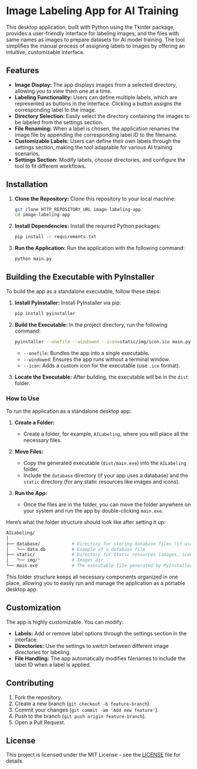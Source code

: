 # Image Labeling App for AI Training

This desktop application, built with Python using the Tkinter package, provides a user-friendly interface for labeling images, and the files with same names as images to prepare datasets for AI model training. The tool simplifies the manual process of assigning labels to images by offering an intuitive, customizable interface.

## Features

- **Image Display:** The app displays images from a selected directory, allowing you to view them one at a time.
- **Labeling Functionality:** Users can define multiple labels, which are represented as buttons in the interface. Clicking a button assigns the corresponding label to the image.
- **Directory Selection:** Easily select the directory containing the images to be labeled from the settings section.
- **File Renaming:** When a label is chosen, the application renames the image file by appending the corresponding label ID to the filename.
- **Customizable Labels:** Users can define their own labels through the settings section, making the tool adaptable for various AI training scenarios.
- **Settings Section:** Modify labels, choose directories, and configure the tool to fit different workflows.

## Installation

1. **Clone the Repository:**
   Clone this repository to your local machine:
   ```bash
   git clone HTTP_REPOSITORY_URL image-labeling-app
   cd image-labeling-app
   ```

2. **Install Dependencies:**
   Install the required Python packages:
   ```bash
   pip install -r requirements.txt
   ```

3. **Run the Application:**
   Run the application with the following command:
   ```bash
   python main.py
   ```

## Building the Executable with PyInstaller

To build the app as a standalone executable, follow these steps:

1. **Install PyInstaller:**
   Install PyInstaller via pip:
   ```bash
   pip install pyinstaller
   ```

2. **Build the Executable:**
   In the project directory, run the following command:
   ```bash
   pyinstaller --onefile --windowed --icon=static/img/icon.ico main.py
   ```
   - `--onefile`: Bundles the app into a single executable.
   - `--windowed`: Ensures the app runs without a terminal window.
   - `--icon`: Adds a custom icon for the executable (use `.ico` format).

3. **Locate the Executable:**
   After building, the executable will be in the `dist` folder.

### How to Use

To run the application as a standalone desktop app:

1. **Create a Folder:**
   - Create a folder, for example, `AILabeling`, where you will place all the necessary files.

2. **Move Files:**
   - Copy the generated executable (`dist/main.exe`) into the `AILabeling` folder.
   - Include the `database` directory (if your app uses a database) and the `static` directory (for any static resources like images and icons).

3. **Run the App:**
   - Once the files are in the folder, you can move the folder anywhere on your system and run the app by double-clicking `main.exe`.

Here’s what the folder structure should look like after setting it up:

```bash
AILabeling/
│
├── database/            # Directory for storing database files (if used)
│   └── data.db          # Example of a database file
├── static/              # Directory for static resources (images, icons, etc.)
│   └── img/*            # Images dir
└── main.exe             # The executable file generated by PyInstaller
```

This folder structure keeps all necessary components organized in one place, allowing you to easily run and manage the application as a portable desktop app.

## Customization

The app is highly customizable. You can modify:
- **Labels:** Add or remove label options through the settings section in the interface.
- **Directories:** Use the settings to switch between different image directories for labeling.
- **File Handling:** The app automatically modifies filenames to include the label ID when a label is applied.

## Contributing

1. Fork the repository.
2. Create a new branch (`git checkout -b feature-branch`).
3. Commit your changes (`git commit -am 'Add new feature'`).
4. Push to the branch (`git push origin feature-branch`).
5. Open a Pull Request.

## License

This project is licensed under the MIT License - see the [LICENSE](LICENSE) file for details.
